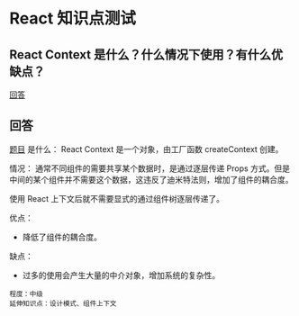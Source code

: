 <!-- markdownlint-disable MD026 MD033 -->
# React 知识点测试

## React Context 是什么？什么情况下使用？有什么优缺点？

<a id="#kg8uppvc-Q" href="#kg8uppvc-A">回答</a>

## 回答

<a id="#kg8uppvc-A" href="#kg8uppvc-Q">题目</a>
是什么：
React Context 是一个对象，由工厂函数 createContext 创建。

情况：
通常不同组件的需要共享某个数据时，是通过逐层传递 Props 方式。但是中间的某个组件并不需要这个数据，这违反了迪米特法则，增加了组件的耦合度。

使用 React 上下文后就不需要显式的通过组件树逐层传递了。

优点：

- 降低了组件的耦合度。

缺点：

- 过多的使用会产生大量的中介对象，增加系统的复杂性。

``` text
程度：中级
延伸知识点：设计模式、组件上下文
```

